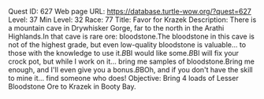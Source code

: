 Quest ID: 627
Web page URL: https://database.turtle-wow.org/?quest=627
Level: 37
Min Level: 32
Race: 77
Title: Favor for Krazek
Description: There is a mountain cave in Drywhisker Gorge, far to the north in the Arathi Highlands.In that cave is rare ore: bloodstone.The bloodstone in this cave is not of the highest grade, but even low-quality bloodstone is valuable... to those with the knowledge to use it.$B$BI would like some.$B$BI will fix your crock pot, but while I work on it... bring me samples of bloodstone.Bring me enough, and I'll even give you a bonus.$B$BOh, and if you don't have the skill to mine it... find someone who does!
Objective: Bring 4 loads of Lesser Bloodstone Ore to Krazek in Booty Bay.
